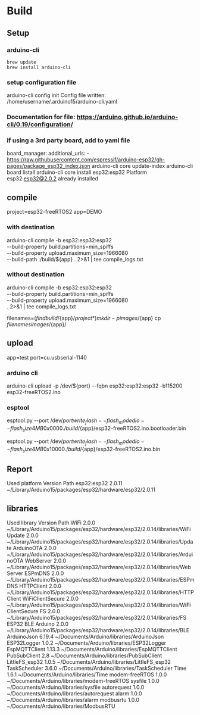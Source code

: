 # Build

## Setup

### arduino-cli
```
brew update
brew install arduino-cli
```

### setup configuration file
arduino-cli config init
Config file written: /home/username/.arduino15/arduino-cli.yaml

### Documentation for file: https://arduino.github.io/arduino-cli/0.19/configuration/

### if using a 3rd party board, add to yaml file
board_manager:
  additional_urls:
    - https://raw.githubusercontent.com/espressif/arduino-esp32/gh-pages/package_esp32_index.json
arduino-cli core update-index
arduino-cli board listall
arduino-cli core install esp32:esp32
Platform esp32:esp32@2.0.2 already installed

## compile

project=esp32-freeRTOS2
app=DEMO

### with destination
arduino-cli compile -b esp32:esp32:esp32 \
--build-property build.partitions=min_spiffs \
--build-property upload.maximum_size=1966080  \
--build-path ./build/${app} . 2>&1 | tee compile_logs.txt

### without destination
arduino-cli compile -b esp32:esp32:esp32 \
--build-property build.partitions=min_spiffs \
--build-property upload.maximum_size=1966080  \
. 2>&1 | tee compile_logs.txt


filenames=$( find build/${app}/${project}* )
mkdir -p images/${app}
cp ${filenames} images/${app}/

## upload

app=test
port=cu.usbserial-1140

### arduino cli
arduino-cli upload -p /dev/${port} --fqbn esp32:esp32:esp32 -b115200 esp32-freeRTOS2.ino

### esptool
esptool.py --port /dev/${port} write_flash --flash_mode dio --flash_size 4MB 0x0000 ./build/${app}/esp32-freeRTOS2.ino.bootloader.bin

esptool.py --port /dev/${port} write_flash --flash_mode dio --flash_size 4MB 0x10000 ./build/${app}/esp32-freeRTOS2.ino.bin

## Report

Used platform Version Path
esp32:esp32   2.0.11  ~/Library/Arduino15/packages/esp32/hardware/esp32/2.0.11


## libraries

Used library      Version Path
WiFi              2.0.0   ~/Library/Arduino15/packages/esp32/hardware/esp32/2.0.14/libraries/WiFi
Update            2.0.0   ~/Library/Arduino15/packages/esp32/hardware/esp32/2.0.14/libraries/Update
ArduinoOTA        2.0.0   ~/Library/Arduino15/packages/esp32/hardware/esp32/2.0.14/libraries/ArduinoOTA
WebServer         2.0.0   ~/Library/Arduino15/packages/esp32/hardware/esp32/2.0.14/libraries/WebServer
ESPmDNS           2.0.0   ~/Library/Arduino15/packages/esp32/hardware/esp32/2.0.14/libraries/ESPmDNS
HTTPClient        2.0.0   ~/Library/Arduino15/packages/esp32/hardware/esp32/2.0.14/libraries/HTTPClient
WiFiClientSecure  2.0.0   ~/Library/Arduino15/packages/esp32/hardware/esp32/2.0.14/libraries/WiFiClientSecure
FS                2.0.0   ~/Library/Arduino15/packages/esp32/hardware/esp32/2.0.14/libraries/FS
ESP32 BLE Arduino 2.0.0   ~/Library/Arduino15/packages/esp32/hardware/esp32/2.0.14/libraries/BLE
ArduinoJson       6.19.4  ~/Documents/Arduino/libraries/ArduinoJson
ESP32Logger       1.0.2   ~/Documents/Arduino/libraries/ESP32Logger
EspMQTTClient     1.13.3  ~/Documents/Arduino/libraries/EspMQTTClient
PubSubClient      2.8     ~/Documents/Arduino/libraries/PubSubClient
LittleFS_esp32    1.0.5   ~/Documents/Arduino/libraries/LittleFS_esp32
TaskScheduler     3.6.0   ~/Documents/Arduino/libraries/TaskScheduler
Time              1.6.1   ~/Documents/Arduino/libraries/Time
modem-freeRTOS    1.0.0   ~/Documents/Arduino/libraries/modem-freeRTOS
sysfile           1.0.0   ~/Documents/Arduino/libraries/sysfile
autorequest       1.0.0   ~/Documents/Arduino/libraries/autorequest
alarm             1.0.0   ~/Documents/Arduino/libraries/alarm
modbusrtu         1.0.0   ~/Documents/Arduino/libraries/ModbusRTU
